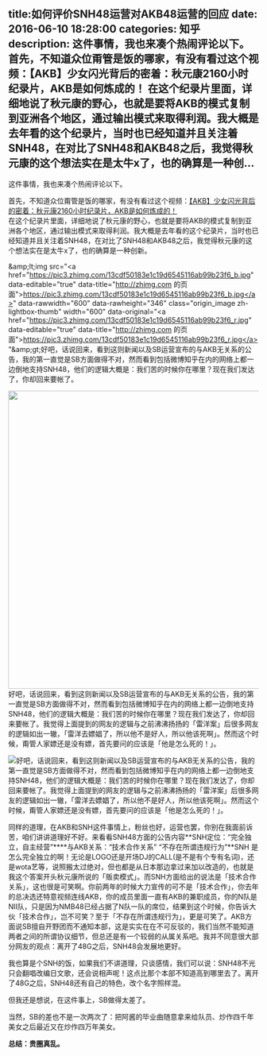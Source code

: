 title:如何评价SNH48运营对AKB48运营的回应
date: 2016-06-10   18:28:00 
categories: 知乎 
 description: 这件事情，我也来凑个热闹评论以下。 首先，不知道众位甭管是饭的哪家，有没有看过这个视频：【AKB】少女闪光背后的密着：秋元康2160小时纪录片，AKB是如何炼成的！ 在这个纪录片里面，详细地说了秋元康的野心，也就是要将AKB的模式复制到亚洲各个地区，通过输出模式来取得利润。我大概是去年看的这个纪录片，当时也已经知道并且关注着SNH48，在对比了SNH48和AKB48之后，我觉得秋元康的这个想法实在是太牛x了，也的确算是一种创…
  --- 
 这件事情，我也来凑个热闹评论以下。  

首先，不知道众位甭管是饭的哪家，有没有看过这个视频：[【AKB】少女闪光背后的密着：秋元康2160小时纪录片，AKB是如何炼成的！](https://link.zhihu.com/?target=http%3A//www.bilibili.com/video/av1674798/)  
在这个纪录片里面，详细地说了秋元康的野心，也就是要将AKB的模式复制到亚洲各个地区，通过输出模式来取得利润。我大概是去年看的这个纪录片，当时也已经知道并且关注着SNH48，在对比了SNH48和AKB48之后，我觉得秋元康的这个想法实在是太牛x了，也的确算是一种创新。  

&amp;amp;lt;img src="&lt;a href="[<span class="invisible">https://</span><span class="visible">pic3.zhimg.com/13cdf501</span><span class="invisible">83e1c19d6545116ab99b23f6_b.jpg</span><span class="ellipsis"></span>](https://link.zhihu.com/?target=https%3A//pic3.zhimg.com/13cdf50183e1c19d6545116ab99b23f6_b.jpg)" data-editable="true" data-title="[<span class="invisible">http://</span><span class="visible">zhimg.com</span><span class="invisible"></span>](https://link.zhihu.com/?target=http%3A//zhimg.com) 的页面"&gt;[<span class="invisible">https://</span><span class="visible">pic3.zhimg.com/13cdf501</span><span class="invisible">83e1c19d6545116ab99b23f6_b.jpg&lt;/a&gt;</span><span class="ellipsis"></span>](https://link.zhihu.com/?target=https%3A//pic3.zhimg.com/13cdf50183e1c19d6545116ab99b23f6_b.jpg%26lt%3B/a%26gt%3B)" data-rawwidth="600" data-rawheight="346" class="origin_image zh-lightbox-thumb" width="600" data-original="&lt;a href="[<span class="invisible">https://</span><span class="visible">pic3.zhimg.com/13cdf501</span><span class="invisible">83e1c19d6545116ab99b23f6_r.jpg</span><span class="ellipsis"></span>](https://link.zhihu.com/?target=https%3A//pic3.zhimg.com/13cdf50183e1c19d6545116ab99b23f6_r.jpg)" data-editable="true" data-title="[<span class="invisible">http://</span><span class="visible">zhimg.com</span><span class="invisible"></span>](https://link.zhihu.com/?target=http%3A//zhimg.com) 的页面"&gt;[<span class="invisible">https://</span><span class="visible">pic3.zhimg.com/13cdf501</span><span class="invisible">83e1c19d6545116ab99b23f6_r.jpg&lt;/a&gt;</span><span class="ellipsis"></span>](https://link.zhihu.com/?target=https%3A//pic3.zhimg.com/13cdf50183e1c19d6545116ab99b23f6_r.jpg%26lt%3B/a%26gt%3B)"&amp;amp;gt;好吧，话说回来，看到这则新闻以及SB运营宣布的与AKB无关系的公告，我的第一直觉是SB方面做得不对，然而看到包括微博知乎在内的网络上都一边倒地支持SNH48，他们的逻辑大概是：我们苦的时候你在哪里？现在我们发达了，你却回来要帐了。

<noscript><img src="https://pic3.zhimg.com/13cdf50183e1c19d6545116ab99b23f6_b.jpg" data-rawwidth="600" data-rawheight="346" class="origin_image zh-lightbox-thumb" width="600" data-original="https://pic3.zhimg.com/13cdf50183e1c19d6545116ab99b23f6_r.jpg">好吧，话说回来，看到这则新闻以及SB运营宣布的与AKB无关系的公告，我的第一直觉是SB方面做得不对，然而看到包括微博知乎在内的网络上都一边倒地支持SNH48，他们的逻辑大概是：我们苦的时候你在哪里？现在我们发达了，你却回来要帐了。我觉得上面提到的网友的逻辑与之前沸沸扬扬的「雷洋案」后很多网友的逻辑如出一辙，「雷洋去嫖娼了，所以他不是好人，所以他该死啊」。然而这个时候，甭管人家嫖还是没有嫖，首先要问的应该是「他是怎么死的！」。</noscript>

![](//zhstatic.zhihu.com/assets/zhihu/ztext/whitedot.jpg)好吧，话说回来，看到这则新闻以及SB运营宣布的与AKB无关系的公告，我的第一直觉是SB方面做得不对，然而看到包括微博知乎在内的网络上都一边倒地支持SNH48，他们的逻辑大概是：我们苦的时候你在哪里？现在我们发达了，你却回来要帐了。我觉得上面提到的网友的逻辑与之前沸沸扬扬的「雷洋案」后很多网友的逻辑如出一辙，「雷洋去嫖娼了，所以他不是好人，所以他该死啊」。然而这个时候，甭管人家嫖还是没有嫖，首先要问的应该是「他是怎么死的！」。  

同样的道理，在AKB和SNH这件事情上，粉丝也好，运营也罢，你别在我面前诉苦，咱们讲讲道理好不好。来看看SNH48方面的公告内容**SNH定位：“完全独立，自主经营”****与AKB关系：“技术合作关系” “不存在所谓违规行为”**SNH 是怎么完全独立的啊！无论是LOGO还是开场DJ的CALL(是不是有个专有名词)，还是wota艺等，说照搬太过绝对，但也都是从日本那边拿过来加以改造的，也就是我这个答案开头秋元康所说的「贩卖模式」。而SNH方面给出的说法是「技术合作关系」，这也很是可笑啊。你前两年的时候大力宣传的可不是「技术合作」，你去年的总决选还特意视频连线AKB，你的成员里面一直有AKB的兼职成员，你的N队是NII队，只是因为NMB48已经占据了N队一队的席位，结果到这个时候，你告诉大伙「技术合作」，岂不可笑？至于「不存在所谓违规行为」，更是可笑了。AKB方面说SB擅自开野团而不通知本部，这是实实在在不可反驳的，我们当然不能知道两者之间的所谓协议细节，但总还是有一个较弱的从属关系吧。我并不同意很大部分网友的观点：离开了48G之后，SNH48会发展地更好。  

我也算是个SNH的饭，如果我们不讲道理，只谈感情，我们可以说：SNH48不光只会翻唱改编日文歌，还会说相声呢！这点比那个本部不知道高到哪里去了。离开了48G之后，SNH48还有自己的特色，改个名字照样混。  

但我还是想说，在这件事上，SB做得太差了。  

当然，SB的差也不是一次两次了：把阿酱的毕业曲随意拿来给队员、炒作四千年美女之后最近又在炒作四万年美女。  

**总结：贵圈真乱。**